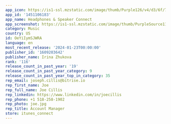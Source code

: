 ```yaml
---
app_icon: https://is1-ssl.mzstatic.com/image/thumb/Purple126/v4/d3/6f/72/d36f7272-93f6-c776-75ef-d2b765f3d3b0/AppIcon-1x_U007emarketing-0-7-0-85-220-0.png/1024x1024bb.png
app_id: '1451106183'
app_name: Headphones & Speaker Connect
app_screenshot: https://is1-ssl.mzstatic.com/image/thumb/PurpleSource116/v4/55/cc/05/55cc05a2-a73a-751d-11e8-64987a43681c/cb162fe8-76ed-4d58-88d0-c3b540b1d936_6.5_1.jpg/1242x2688bb.png
category: Music
country: US
id: OeYiIymSJWRA
language: en
most_recent_release: '2024-01-23T00:00:00'
publisher_id: '1609203642'
publisher_name: Irina Zhukova
rank: '116'
release_count_in_past_year: '19'
release_count_in_past_year_category: 9
release_count_in_past_year_top_in_category: 35
rep_email: joseph.cillis@bitrise.io
rep_first_name: Joe
rep_full_name: Joe Cillis
rep_linkedin: https://www.linkedin.com/in/joecillis
rep_phone: +1 518-258-1902
rep_photo: joe.jpg
rep_title: Account Manager
store: itunes_connect
---
```

